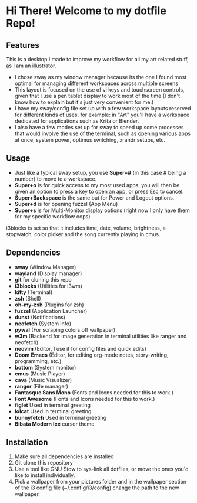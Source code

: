 # Hi There! Welcome to my dotfile Repo!

## Features

This is a desktop I made to improve my workflow for all my art related stuff, as I am an illustrator.

- I chose sway as my window manager because its the one I found most optimal for managing different workspaces across multiple screens
- This layout is focused on the use of vi keys and touchscreen controls, given that I use a pen tablet display to work most of the time (I don't know how to explain but it's just very convenient for me.)
- I have my sway/config file set up with a few workspace layouts reserved for different kinds of uses, for example: in "Art" you'll have a workspace dedicated for applications such as Krita or Blender.
- I also have a few modes set up for sway to speed up some processes that would involve the use of the terminal, such as opening various apps at once, system power, optimus switching, xrandr setups, etc.

## Usage

- Just like a typical sway setup, you use **Super+#** (in this case # being a number) to move to a workspace.
- **Super+o** is for quick access to my most used apps, you will then be given an option to press a key to open an app, or press Esc to cancel.
- **Super+Backspace** is the same but for Power and Logout options.
- **Super+d** is for opening fuzzel (App Menu)
- **Super+s** is for Multi-Monitor display options (right now I only have them for my specific workflow oops)

i3blocks is set so that it includes time, date, volume, brightness, a stopwatch, color picker and the song currently playing in cmus.

## Dependencies

- **sway** (Window Manager)
- **wayland** (Display manager)
- **git** for cloning this repo
- **i3blocks** (Utilities for i3wm)
- **kitty** (Terminal)
- **zsh** (Shell)
- **oh-my-zsh** (Plugins for zsh)
- **fuzzel** (Application Launcher)
- **dunst** (Notifications)
- **neofetch** (System info)
- **pywal** (For scraping colors off wallpaper)
- **w3m** (Backend for image generation in terminal utilities like ranger and neofetch)
- **neovim** (Editor, I use it for config files and quick edits)
- **Doom Emacs** (Editor, for editing org-mode notes, story-writing, programming, etc.)
- **bottom** (System monitor)
- **cmus** (Music Player)
- **cava** (Music Visualizer)
- **ranger** (File manager)
- **Fantasque Sans Mono** (Fonts and Icons needed for this to work.)
- **Font Awesome** (Fonts and Icons needed for this to work.)
- **figlet** Used in terminal greeting
- **lolcat** Used in terminal greeting
- **bunnyfetch**  Used in terminal greeting
- **Bibata Modern Ice** cursor theme

## Installation
1. Make sure all dependencies are installed
2. Git clone this repository
3. Use a tool like GNU Stow to sys-link all dotfiles, or move the ones you'd like to install individually.
4. Pick a wallpaper from your pictures folder and in the wallpaper section of the i3 config file (~/.config/i3/config) change the path to the new wallpaper.
